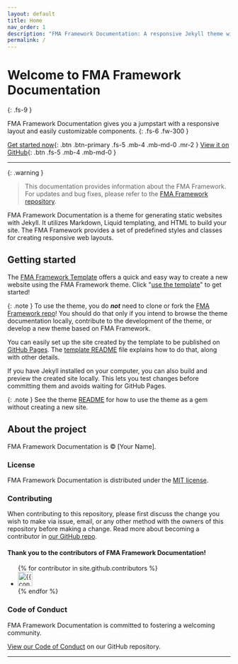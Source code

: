 ```yaml
---
layout: default
title: Home
nav_order: 1
description: "FMA Framework Documentation: A responsive Jekyll theme with built-in search, easily customizable, and hosted on GitHub Pages."
permalink: /
---
```


# Welcome to FMA Framework Documentation
{: .fs-9 }

FMA Framework Documentation gives you a jumpstart with a responsive layout and easily customizable components.
{: .fs-6 .fw-300 }

[Get started now](#getting-started){: .btn .btn-primary .fs-5 .mb-4 .mb-md-0 .mr-2 }
[View it on GitHub][FMA Framework repo]{: .btn .fs-5 .mb-4 .mb-md-0 }

---

{: .warning }
> This documentation provides information about the FMA Framework. For updates and bug fixes, please refer to the [FMA Framework repository][FMA Framework repo].

FMA Framework Documentation is a theme for generating static websites with Jekyll. It utilizes Markdown, Liquid templating, and HTML to build your site. The FMA Framework provides a set of predefined styles and classes for creating responsive web layouts.

## Getting started

The [FMA Framework Template] offers a quick and easy way to create a new website using the FMA Framework theme. Click "[use the template]" to get started!

{: .note }
To use the theme, you do ***not*** need to clone or fork the [FMA Framework repo]! You should do that only if you intend to browse the theme documentation locally, contribute to the development of the theme, or develop a new theme based on FMA Framework.

You can easily set up the site created by the template to be published on [GitHub Pages]. The [template README] file explains how to do that, along with other details.

If you have Jekyll installed on your computer, you can also build and preview the created site locally. This lets you test changes before committing them and avoids waiting for GitHub Pages.

{: .note }
See the theme [README][FMA Framework README] for how to use the theme as a gem without creating a new site.

## About the project

FMA Framework Documentation is © [Your Name]. 

### License

FMA Framework Documentation is distributed under the [MIT license](https://github.com/your-username/your-repo/blob/main/LICENSE.txt).

### Contributing

When contributing to this repository, please first discuss the change you wish to make via issue, email, or any other method with the owners of this repository before making a change. Read more about becoming a contributor in [our GitHub repo](https://github.com/your-username/your-repo#contributing).

#### Thank you to the contributors of FMA Framework Documentation!

<ul class="list-style-none">
{% for contributor in site.github.contributors %}
  <li class="d-inline-block mr-1">
     <a href="{{ contributor.html_url }}"><img src="{{ contributor.avatar_url }}" width="32" height="32" alt="{{ contributor.login }}"></a>
  </li>
{% endfor %}
</ul>

### Code of Conduct

FMA Framework Documentation is committed to fostering a welcoming community.

[View our Code of Conduct](https://github.com/your-username/your-repo/blob/main/CODE_OF_CONDUCT.md) on our GitHub repository.

---

[FMA Framework repo]: https://github.com/your-username/your-repo
[FMA Framework Template]: https://your-template-url
[use the template]: https://github.com/your-template-url/generate
[GitHub Pages]: https://pages.github.com/
[template README]: https://github.com/your-template-url/blob/main/README.md
[FMA Framework README]: https://github.com/your-username/your-repo/blob/main/README.md
